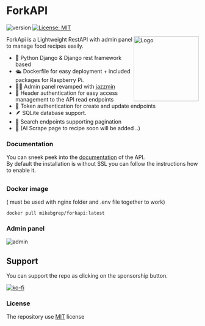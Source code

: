 # ForkAPI

![version](https://img.shields.io/badge/version-2.0.0-green) [![License: MIT](https://img.shields.io/badge/License-MIT-yellow.svg)](https://opensource.org/licenses/MIT) 

<img align="right" src="https://github.com/mikebgrep/foodie/blob/master/assets/logo.png" height="170px" alt="Logo">

ForkApi is a Lightweight RestAPI with admin panel to manage food recipes easily. 

 
   - 🐍 Python Django & Django rest framework based
   - 🛳 Dockerfile for easy deployment + included packages for Raspberry Pi.
   - 👨‍🍳 Admin panel revamped with [jazzmin](https://github.com/farridav/django-jazzmin)
   - 🔐 Header authentication for easy access management to the API read endpoints
   - 🔐 Token authentication for create and update endpoints
   - 🪶 SQLite database support.
   - 🔎 Search endpoints supporting pagination
   - 🤖 (AI Scrape page to recipe soon will be added ..)

### Documentation
You can sneek peek into  the [documentation](https://mikebgrep.github.io/forkapi/) of the API. \
By default the installation is without SSL you can follow the instructions how to enable it.
## 

### Docker image 
( must be used with nginx folder and .env file together to work) 
```
docker pull mikebgrep/forkapi:latest
```

### Admin panel 
![admin](https://github.com/mikebgrep/foodie/blob/master/assets/admin.gif)

## Support 
You can support the repo as clicking on the sponsorship button.

[![ko-fi](https://ko-fi.com/img/githubbutton_sm.svg)](https://ko-fi.com/mikebgrep)

### License
The repository use [MIT](https://opensource.org/licenses/MIT) license

